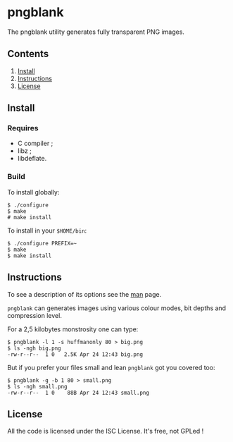 # pngblank

The pngblank utility generates fully transparent PNG images.

## Contents

1. [Install](#install)
2. [Instructions](#instruction)
3. [License](#license)

## Install

### Requires

* C compiler ;
* libz ;
* libdeflate.

### Build

To install globally:

    $ ./configure
    $ make
    # make install

To install in your `$HOME/bin`:

    $ ./configure PREFIX=~
    $ make
    $ make install

## Instructions

To see a description of its options see the [man](./pngblank.md) page.

`pngblank` can generates images using various colour modes, bit depths and compression level.

For a 2,5 kilobytes monstrosity one can type:

    $ pngblank -l 1 -s huffmanonly 80 > big.png
    $ ls -ngh big.png
    -rw-r--r--  1 0   2.5K Apr 24 12:43 big.png

But if you prefer your files small and lean `pngblank` got you covered too:

    $ pngblank -g -b 1 80 > small.png
    $ ls -ngh small.png
    -rw-r--r--  1 0    88B Apr 24 12:43 small.png

## License

All the code is licensed under the ISC License.
It's free, not GPLed !

